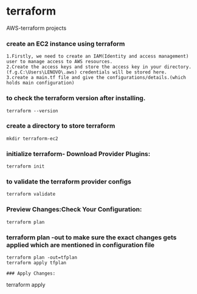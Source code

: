 # terraform
AWS-terraform projects
### create an EC2 instance using terraform
```
1.Firstly, we need to create an IAM(Identity and access management) user to manage access to AWS resources.
2.Create the access keys and store the access key in your directory.(f.g.C:\Users\LENOVO\.aws) credentials will be stored here.
3.create a main.tf file and give the configurations/details.(which holds main configuration)
```
### to check the terraform version after installing.
```
terraform --version
```

### create a directory to store terraform
```
mkdir terraform-ec2
```
### initialize terraform- Download Provider Plugins:
```
terraform init
```
### to validate the terraform provider configs
```
terraform validate
```
### Preview Changes:Check Your Configuration:
```
terraform plan
```
### terraform plan -out to make sure the exact changes gets applied which are mentioned in configuration file
```
terraform plan -out=tfplan
terraform apply tfplan

### Apply Changes: 
```
terraform apply
```
